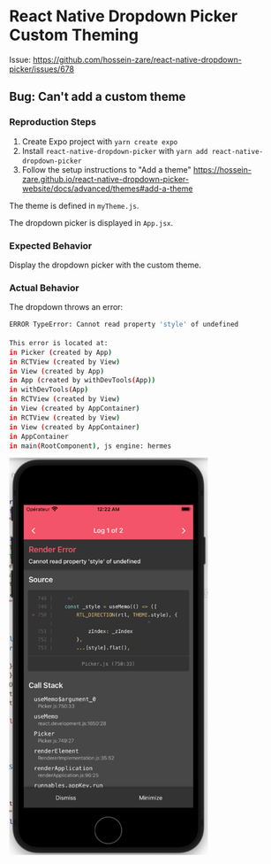 # React Native Dropdown Picker Custom Theming

Issue: https://github.com/hossein-zare/react-native-dropdown-picker/issues/678

## Bug: Can't add a custom theme

### Reproduction Steps

1. Create Expo project with `yarn create expo`
2. Install `react-native-dropdown-picker` with `yarn add react-native-dropdown-picker`
3. Follow the setup instructions to "Add a theme" https://hossein-zare.github.io/react-native-dropdown-picker-website/docs/advanced/themes#add-a-theme

The theme is defined in `myTheme.js`.

The dropdown picker is displayed in `App.jsx`.

### Expected Behavior

Display the dropdown picker with the custom theme.

### Actual Behavior

The dropdown throws an error:

```bash
ERROR TypeError: Cannot read property 'style' of undefined

This error is located at:
in Picker (created by App)
in RCTView (created by View)
in View (created by App)
in App (created by withDevTools(App))
in withDevTools(App)
in RCTView (created by View)
in View (created by AppContainer)
in RCTView (created by View)
in View (created by AppContainer)
in AppContainer
in main(RootComponent), js engine: hermes
```

<img src="./assets/screen-shot.png" style="max-width: 360px;" />
